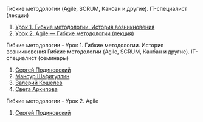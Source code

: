 Гибкие методологии (Agile, SCRUM, Канбан и другие). IT-специалист (лекции)
1. [Урок 1. Гибкие методологии. История возникновения](https://youtu.be/d1pIAfxMHMQ)
2. [Урок 2.  Agile — Гибкие методологии (лекция)](https://youtu.be/5JI37uSRs4U)

Гибкие методологии - Урок 1. Гибкие методологии. История возникновения
Гибкие методологии (Agile, SCRUM, Канбан и другие). IT-специалист (семинары)
1. [Сергей Подиновский](https://youtu.be/bgcSrjF8ZBU)
1. [Мансур Шафигуллин](https://youtu.be/-64fjyHunbY)
1. [Валерий Кошелев](https://youtu.be/tZ0qedX4OrE)
1. [Света Архипова](https://youtu.be/g3bVUQ6ZFIw)

Гибкие методологии - Урок 2. Agile
1. [Сергей Подиновский](https://youtu.be/xqMp9Ym9Il0)